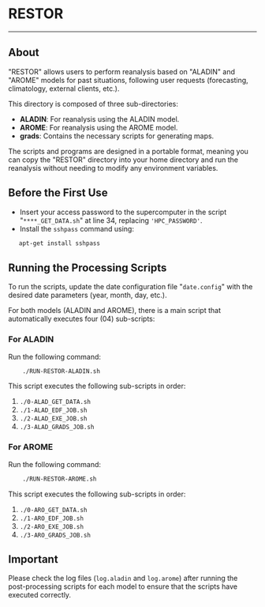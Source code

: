 # RESTOR

---

## About

"RESTOR" allows users to perform reanalysis based on "ALADIN" and "AROME" models for past situations, following user requests (forecasting, climatology, external clients, etc.).

This directory is composed of three sub-directories:

- **ALADIN**: For reanalysis using the ALADIN model.
- **AROME**: For reanalysis using the AROME model.
- **grads**: Contains the necessary scripts for generating maps.

The scripts and programs are designed in a portable format, meaning you can copy the "RESTOR" directory into your home directory and run the reanalysis without needing to modify any environment variables.

## Before the First Use

- Insert your access password to the supercomputer in the script "`****_GET_DATA.sh`" at line 34, replacing `'HPC_PASSWORD'`.
- Install the `sshpass` command using: 
```bash
   apt-get install sshpass
```

## Running the Processing Scripts

To run the scripts, update the date configuration file "`date.config`" with the desired date parameters (year, month, day, etc.).

For both models (ALADIN and AROME), there is a main script that automatically executes four (04) sub-scripts:

### For ALADIN

Run the following command:
```bash
    ./RUN-RESTOR-ALADIN.sh
```
This script executes the following sub-scripts in order:
1. `./0-ALAD_GET_DATA.sh`
2. `./1-ALAD_EDF_JOB.sh`
3. `./2-ALAD_EXE_JOB.sh`
4. `./3-ALAD_GRADS_JOB.sh`

### For AROME

Run the following command:
```bash
    ./RUN-RESTOR-AROME.sh
```
This script executes the following sub-scripts in order:
1. `./0-ARO_GET_DATA.sh`
2. `./1-ARO_EDF_JOB.sh`
3. `./2-ARO_EXE_JOB.sh`
4. `./3-ARO_GRADS_JOB.sh`

## Important

Please check the log files (`log.aladin` and `log.arome`) after running the post-processing scripts for each model to ensure that the scripts have executed correctly.
